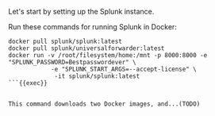 Let's start by setting up the Splunk instance. 

Run these commands for running Splunk in Docker:

```
docker pull splunk/splunk:latest
docker pull splunk/universalforwarder:latest
docker run -v /root/filesystem/home:/mnt -p 8000:8000 -e "SPLUNK_PASSWORD=Bestpasswordever" \
            -e "SPLUNK_START_ARGS=--accept-license" \
             -it splunk/splunk:latest
```{{exec}}


This command downloads two Docker images, and...(TODO) 

